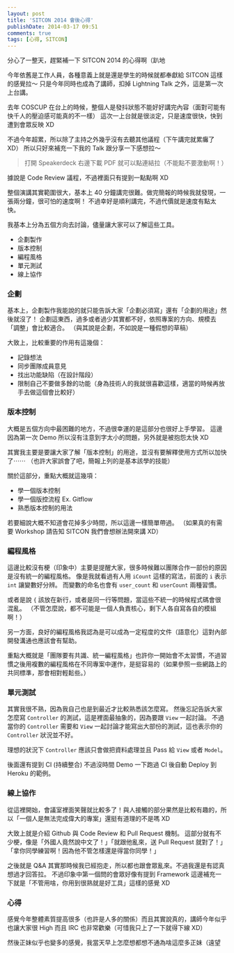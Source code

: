 ```yaml
---
layout: post
title: 'SITCON 2014 會後心得'
publishDate: 2014-03-17 09:51
comments: true
tags: [心得, SITCON]
---
```

分心了一整天，趕緊補一下 SITCON 2014 的心得啊（趴地

今年依舊是工作人員，各種意義上就是還是學生的時候就都奉獻給 SITCON 這樣的感覺拉～
只是今年同時也成為了講師，扣掉 Lightning Talk 之外，這是第一次上台講。

去年 COSCUP 在台上的時候，整個人是發抖狀態不能好好講完內容（面對可能有快千人的壓迫感可能真的不一樣）
這次一上台就是很淡定，只是速度很快，快到遭到會眾反映 XD

不過今年超累，所以除了主持之外幾乎沒有去聽其他議程（下午講完就累癱了 XD）
所以只好來補充一下我的 Talk 跟分享一下感想拉～

<!--more-->

<script async class="speakerdeck-embed" data-id="2e8748108e480131d0af229be1ce8987" data-ratio="1.33333333333333" src="//speakerdeck.com/assets/embed.js"></script>
> 打開 Speakerdeck 右邊下載 PDF 就可以點連結拉（不能點不要激動啊！）

據說是 Code Review 議程，不過裡面只有提到一點點啊 XD

整個演講其實範圍很大，基本上 40 分鐘講完很難。做完簡報的時候我就發現，一張兩分鐘，很可怕的速度啊！
不過幸好是順利講完，不過代價就是速度有點太快。

我基本上分為五個方向去討論，儘量讓大家可以了解這些工具。

* 企劃製作
* 版本控制
* 編程風格
* 單元測試
* 線上協作

### 企劃
基本上，企劃製作我能說的就只能告訴大家「企劃必須寫」還有「企劃的用途」然後就沒了！
企劃這東西，過多或者過少其實都不好，依照專案的方向、規模去「調整」會比較適合。
（與其說是企劃，不如說是一種假想的草稿）

大致上，比較重要的作用有這幾個：

* 記錄想法
* 同步團隊成員意見
* 找出功能缺陷（在設計階段）
* 限制自己不要做多餘的功能（身為技術人的我就很喜歡這樣，適當的時候再放手去做這個會比較好）

### 版本控制
大概是五個方向中最困難的地方，不過很幸運的是這部分也很好上手學習。
這邊因為第一次 Demo 所以沒有注意到字太小的問題，另外就是被抱怨太快 XD

其實我主要是要讓大家了解「版本控制」的用途，並沒有要解釋使用方式所以加快了⋯⋯
（也許大家誤會了吧，簡報上列的是基本該學的技能）

關於這部分，重點大概就這幾項：

* 學一個版本控制
* 學一個版控流程 Ex. Gitflow
* 熟悉版本控制的用法

若要細說大概不知道會花掉多少時間，所以這邊一樣簡單帶過。
（如果真的有需要 Workshop 請告知 SITCON 我們會想辦法開來講 XD）

### 編程風格

這邊比較沒有梗（印象中）主要是提醒大家，很多時候難以團隊合作一部份的原因是沒有統一的編程風格。
像是我就看過有人用 `iCount` 這樣的寫法，前面的 `i` 表示 `int` 讓變數好分辨。
而變數的命名也會有 `user_count` 和 `userCount` 兩種習慣。

或者是說 `{` 該放在新行，或者是同一行等問題，當這些不統一的時候程式碼會很混亂。
（不管怎麼說，都不可能是一個人負責核心，剩下人各自寫各自的模組啊！）

另一方面，良好的編程風格我認為是可以成為一定程度的文件（語意化）這對內部開發溝通也應該會有幫助。

重點大概就是「團隊要有共識、統一編程風格」也許你一開始會不太習慣，不過習慣之後用複數的編程風格在不同專案中運作，是挺容易的（如果參照一些網路上的共同標準，那會相對輕鬆些。）

### 單元測試

其實我很不熟，因為我自己也是到最近才比較熟悉該怎麼寫。
然後忘記告訴大家怎麼寫 `Controller` 的測試，這是裡面最抽象的，因為要跟 `View` 一起討論。
不過當你的 `Controller` 需要和 `View` 一起討論才能寫出大部份的測試，這也表示你的 `Controller` 狀況並不好。

理想的狀況下 `Controller` 應該只會做把資料處理並且 Pass 給 `View` 或者 `Model`。

後面還有提到 CI (持續整合) 不過沒時間 Demo 一下跑過 CI 後自動 Deploy 到 Heroku 的範例。

### 線上協作

從這裡開始，會議室裡面笑聲就比較多了！與人接觸的部分果然是比較有趣的，所以「一個人是無法完成偉大的專案」還挺有道理的不是嗎 XD

大致上就是介紹 Github 與 Code Review 和 Pull Request 機制。
這部分就有不少梗，像是「外國人竟然說中文了！」「就跟他亂來，送 Pull Request 就對了！」「拿你同學練習啊！因為他不管怎樣還是得當你同學！」

之後就是 Q&A 其實那時候我已經抱走，所以都也跟會眾亂來。不過我還是有認真想過才回答拉。
不過印象中第一個問的會眾好像有提到 Framework 這邊補充一下就是「不管用啥，你用到很熟就是好工具」這樣的感覺 XD

### 心得

感覺今年整體素質提高很多（也許是人多的關係）而且其實說真的，講師今年似乎也讓大家很 High 而且 IRC 也非常歡樂（可惜我只上了一下就得下線 XD）

然後正妹似乎也變多的感覺，我當天早上怎麼想都想不通為啥這麼多正妹（遠望

